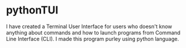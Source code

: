 # pythonTUI

I have created a Terminal User Interface for users who doesn't know anything about commands and how to launch programs from Command Line Interface (CLI). I made this program purley using python language. 
